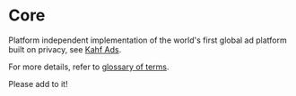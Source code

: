 # Core

Platform independent implementation of the world's first global ad platform built on privacy, see [Kahf Ads](https://kahf.co/brave-ads-launch/).

For more details, refer to [glossary of terms](../GLOSSARY.md).

Please add to it!
